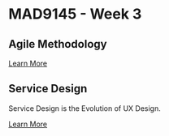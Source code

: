 # MAD9145 - Week 3

## Agile Methodology


[Learn More](./agile.md)


## Service Design

Service Design is the Evolution of UX Design.

[Learn More](./service-design.md)

